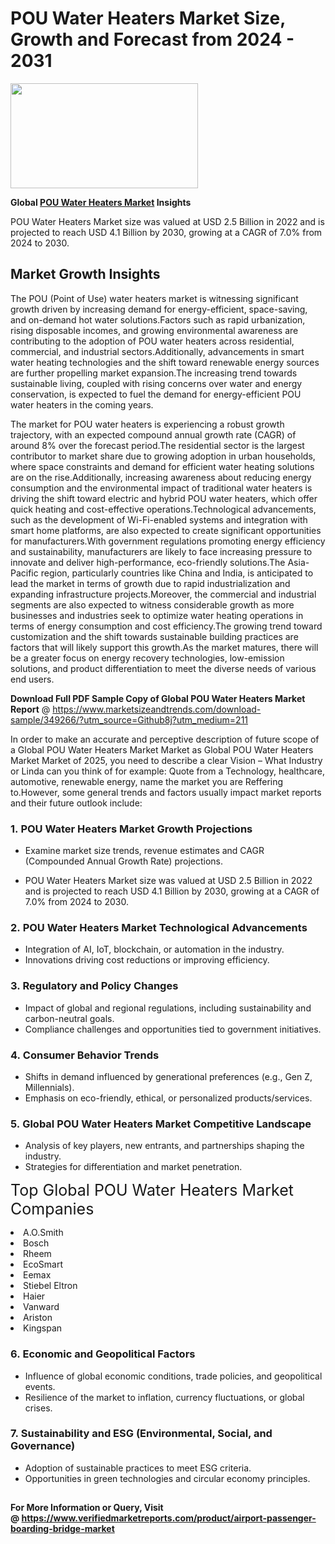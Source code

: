 <H1>POU Water Heaters Market Size, Growth and Forecast from 2024 - 2031</H1><img class="aligncenter size-medium wp-image-584254" src="https://thirdeyenews.in/wp-content/uploads/2024/09/Global-Market-Research-300x168.jpeg" alt="" width="300" height="168" /><p><strong>Global&nbsp;<a href="https://www.marketsizeandtrends.com/download-sample/349266/?utm_source=Github8j?utm_medium=211">POU Water Heaters Market</a> Insights</strong></p><p>POU Water Heaters Market size was valued at USD 2.5 Billion in 2022 and is projected to reach USD 4.1 Billion by 2030, growing at a CAGR of 7.0% from 2024 to 2030.</p><p><h2>Market Growth Insights</h2> <p>The POU (Point of Use) water heaters market is witnessing significant growth driven by increasing demand for energy-efficient, space-saving, and on-demand hot water solutions.Factors such as rapid urbanization, rising disposable incomes, and growing environmental awareness are contributing to the adoption of POU water heaters across residential, commercial, and industrial sectors.Additionally, advancements in smart water heating technologies and the shift toward renewable energy sources are further propelling market expansion.The increasing trend towards sustainable living, coupled with rising concerns over water and energy conservation, is expected to fuel the demand for energy-efficient POU water heaters in the coming years.</p> <p>The market for POU water heaters is experiencing a robust growth trajectory, with an expected compound annual growth rate (CAGR) of around 8% over the forecast period.The residential sector is the largest contributor to market share due to growing adoption in urban households, where space constraints and demand for efficient water heating solutions are on the rise.Additionally, increasing awareness about reducing energy consumption and the environmental impact of traditional water heaters is driving the shift toward electric and hybrid POU water heaters, which offer quick heating and cost-effective operations.Technological advancements, such as the development of Wi-Fi-enabled systems and integration with smart home platforms, are also expected to create significant opportunities for manufacturers.With government regulations promoting energy efficiency and sustainability, manufacturers are likely to face increasing pressure to innovate and deliver high-performance, eco-friendly solutions.The Asia-Pacific region, particularly countries like China and India, is anticipated to lead the market in terms of growth due to rapid industrialization and expanding infrastructure projects.Moreover, the commercial and industrial segments are also expected to witness considerable growth as more businesses and industries seek to optimize water heating operations in terms of energy consumption and cost efficiency.The growing trend toward customization and the shift towards sustainable building practices are factors that will likely support this growth.As the market matures, there will be a greater focus on energy recovery technologies, low-emission solutions, and product differentiation to meet the diverse needs of various end users.</p> <p><span class=""><strong>Download Full PDF Sample Copy of Global POU Water Heaters Market Report</strong> @ <a href="https://www.marketsizeandtrends.com/download-sample/349266/?utm_source=Github8j?utm_medium=211" target="_blank">https://www.marketsizeandtrends.com/download-sample/349266/?utm_source=Github8j?utm_medium=211</a></span></p><p>In order to make an accurate and perceptive description of future scope of a Global&nbsp;POU Water Heaters Market Market as Global&nbsp;POU Water Heaters Market Market of 2025, you need to describe a clear Vision &ndash; What Industry or Linda can you think of for example: Quote from a Technology, healthcare, automotive, renewable energy, name the market you are Reffering to.However, some general trends and factors usually impact market reports and their future outlook include:</p><h3>1.&nbsp;<strong>POU Water Heaters Market Growth Projections</strong></h3><ul><li>Examine market size trends, revenue estimates and CAGR (Compounded Annual Growth Rate) projections.</li><li><p>POU Water Heaters Market size was valued at USD 2.5 Billion in 2022 and is projected to reach USD 4.1 Billion by 2030, growing at a CAGR of 7.0% from 2024 to 2030.</p></li></ul><h3>2.&nbsp;<strong>POU Water Heaters Market Technological Advancements</strong></h3><ul><li>Integration of AI, IoT, blockchain, or automation in the industry.</li><li>Innovations driving cost reductions or improving efficiency.</li></ul><h3>3.&nbsp;<strong>Regulatory and Policy Changes</strong></h3><ul><li>Impact of global and regional regulations, including sustainability and carbon-neutral goals.</li><li>Compliance challenges and opportunities tied to government initiatives.</li></ul><h3>4.&nbsp;<strong>Consumer Behavior Trends</strong></h3><ul><li>Shifts in demand influenced by generational preferences (e.g., Gen Z, Millennials).</li><li>Emphasis on eco-friendly, ethical, or personalized products/services.</li></ul><h3>5.&nbsp;<strong>Global POU Water Heaters Market Competitive Landscape</strong></h3><ul><li>Analysis of key players, new entrants, and partnerships shaping the industry.</li><li>Strategies for differentiation and market penetration.</li></ul><p data-pm-slice="1 1 []"><span style="color: inherit; font-family: inherit; font-size: 25px;">Top Global POU Water Heaters Market Companies</span></p><div class="" data-test-id=""><p><li>A.O.Smith</li><li> Bosch</li><li> Rheem</li><li> EcoSmart</li><li> Eemax</li><li> Stiebel Eltron</li><li> Haier</li><li> Vanward</li><li> Ariston</li><li> Kingspan</li></p></div><h3>6.&nbsp;<strong>Economic and Geopolitical Factors</strong></h3><ul><li>Influence of global economic conditions, trade policies, and geopolitical events.</li><li>Resilience of the market to inflation, currency fluctuations, or global crises.</li></ul><h3>7.&nbsp;<strong>Sustainability and ESG (Environmental, Social, and Governance)</strong></h3><ul><li>Adoption of sustainable practices to meet ESG criteria.</li><li>Opportunities in green technologies and circular economy principles.</li></ul><h2><strong style="font-size: 14px;">For More Information or Query, Visit @&nbsp;</strong><a style="background-color: #ffffff; font-size: 14px;" href="https://www.marketsizeandtrends.com/report/pou-water-heaters-market/" target="_blank">https://www.verifiedmarketreports.com/product/airport-passenger-boarding-bridge-market</a></h2>